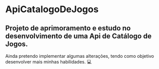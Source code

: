 # ApiCatalogoDeJogos
## Projeto de aprimoramento e estudo no desenvolvimento de uma Api de Catálogo de Jogos.

Ainda pretendo implementar algumas alterações, tendo como objetivo desenvolver mais minhas habilidades. 💻

